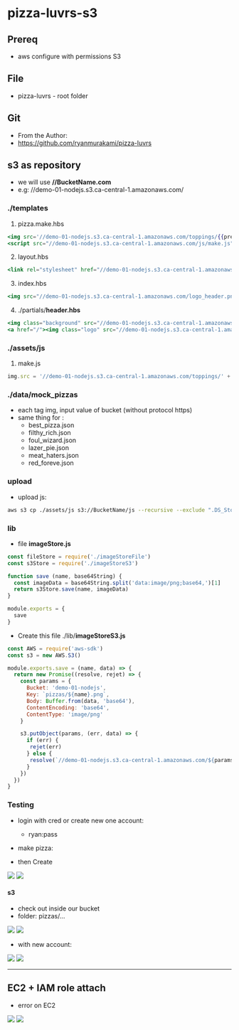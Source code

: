 # pizza-luvrs-s3

## Prereq

* aws configure with permissions S3

## File

* pizza-luvrs - root folder

## Git
* From the Author:
* https://github.com/ryanmurakami/pizza-luvrs

## s3 as repository

* we will use **//BucketName.com**
* e.g: //demo-01-nodejs.s3.ca-central-1.amazonaws.com/

### ./templates

1. pizza.make.hbs
````hbs
<img src='//demo-01-nodejs.s3.ca-central-1.amazonaws.com/toppings/{{previewImage}}' />
<script src="//demo-01-nodejs.s3.ca-central-1.amazonaws.com/js/make.js"></script>
````

2. layout.hbs
````hbs
<link rel="stylesheet" href="//demo-01-nodejs.s3.ca-central-1.amazonaws.com/css/stylesheet.css" />
````

3. index.hbs
````hbs
<img src="//demo-01-nodejs.s3.ca-central-1.amazonaws.com/logo_header.png" class="logo" />
````

4. ./partials/**header.hbs**
````hbs
<img class="background" src="//demo-01-nodejs.s3.ca-central-1.amazonaws.com/header.png" />
<a href="/"><img class="logo" src="//demo-01-nodejs.s3.ca-central-1.amazonaws.com/logo_header.png" /></a>
````

### ./assets/js

1. make.js
````js
img.src = '//demo-01-nodejs.s3.ca-central-1.amazonaws.com/toppings/' + val.image
````

### ./data/mock_pizzas

* each tag img, input value of bucket (without protocol https)
* same thing for :
    * best_pizza.json
    * filthy_rich.json
    * foul_wizard.json
    * lazer_pie.json
    * meat_haters.json
    * red_foreve.json

### upload
* upload js:
````bash
aws s3 cp ./assets/js s3://BucketName/js --recursive --exclude ".DS_Store"
````

### lib
* file **imageStore.js**
````js
const fileStore = require('./imageStoreFile')
const s3Store = require('./imageStoreS3')

function save (name, base64String) {
  const imageData = base64String.split('data:image/png;base64,')[1]
  return s3Store.save(name, imageData)
}

module.exports = {
  save
}
````

* Create this file ./lib/**imageStoreS3.js**
````js
const AWS = require('aws-sdk')
const s3 = new AWS.S3()

module.exports.save = (name, data) => {
  return new Promise((resolve, rejet) => {
    const params = {
      Bucket: 'demo-01-nodejs',
      Key: `pizzas/${name}.png`,
      Body: Buffer.from(data, 'base64'),
      ContentEncoding: 'base64',
      ContentType: 'image/png'
    }

    s3.putObject(params, (err, data) => {
      if (err) {
       rejet(err)
      } else {
       resolve(`//demo-01-nodejs.s3.ca-central-1.amazonaws.com/${params.Key}`)
      }
    })
  })
}
````

### Testing
* login with cred or create new one account:
  * ryan:pass
  
* make pizza:
* then Create

[<img src="https://i.imgur.com/OH5q6fJ.png">](https://i.imgur.com/OH5q6fJ.png)
[<img src="https://i.imgur.com/W5lU1A0.png">](https://i.imgur.com/W5lU1A0.png)

#### s3
* check out inside our bucket
* folder: pizzas/...

[<img src="https://i.imgur.com/QmJLRLX.png">](https://i.imgur.com/QmJLRLX.png)
[<img src="https://i.imgur.com/i9hOUxB.png">](https://i.imgur.com/i9hOUxB.png)

* with new account:

[<img src="https://i.imgur.com/MxyG9CW.png">](https://i.imgur.com/MxyG9CW.png)
[<img src="https://i.imgur.com/VEmyepb.png">](https://i.imgur.com/VEmyepb.png)

---

## EC2 + IAM role attach
* error on EC2

[<img src="https://i.imgur.com/VIpabN1.png">](https://i.imgur.com/VIpabN1.png)
[<img src="https://i.imgur.com/blKOSKu.png">](https://i.imgur.com/blKOSKu.png)
